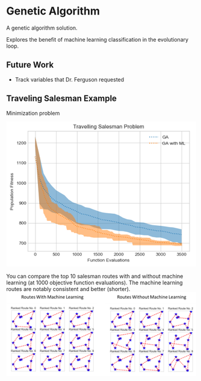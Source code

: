 # Genetic Algorithm

A genetic algorithm solution.

Explores the benefit of machine learning classification in the evolutionary loop.

## Future Work

* Track variables that Dr. Ferguson requested

## Traveling Salesman Example

Minimization problem

![Travelling Salesman](assets/travelling_salesman.png)

You can compare the top 10 salesman routes with and without machine learning (at 1000 objective function evaluations). The machine learning routes are notably consistent and better (shorter).
![Routes Comparison](assets/routes_comparison.png)



